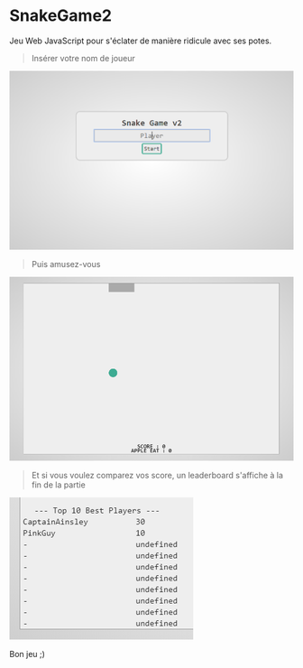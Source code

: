 # SnakeGame2
Jeu Web JavaScript pour s'éclater de manière ridicule avec ses potes.

> Insérer votre nom de joueur
<img src='https://raw.githubusercontent.com/Tracks12/SnakeGame2/master/screenshots/player.png' />

> Puis amusez-vous
<img src='https://raw.githubusercontent.com/Tracks12/SnakeGame2/master/screenshots/play.png' />

> Et si vous voulez comparez vos score, un leaderboard s'affiche à la fin de la partie
<img src='https://raw.githubusercontent.com/Tracks12/SnakeGame2/master/screenshots/leaderboard.png' />

Bon jeu ;)

